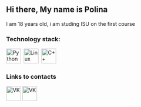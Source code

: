 ## Hi there, My name is Polina
I am 18 years old, i am studing ISU on the first course

### Technology stack:

<img src="https://cdn.jsdelivr.net/gh/devicons/devicon/icons/python/python-original.svg" title="Python" width="40" height="40"/>&nbsp;
<img src="https://cdn.jsdelivr.net/gh/devicons/devicon/icons/linux/linux-original.svg" title="Linux" width="40" height="40"/>&nbsp;
<img src="https://img.icons8.com/?size=96&id=40669&format=png" title="C++" width="40" height="40"/>&nbsp;

### Links to contacts

<a href="https://vk.com/zesskaw"><img src="https://github.com/user-attachments/assets/325d16d0-f712-4c04-ad65-70624ea994d1" width="40" height="40" alt="VK" /></a>
<a href="t.me/poliskeizzd"><img src="https://github.com/user-attachments/assets/d843821f-cf7e-425b-922b-99ced4df1a1e" width="40" height="40" alt="VK" /></a>
